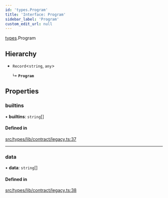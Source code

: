 ```yaml
---
id: 'types.Program'
title: 'Interface: Program'
sidebar_label: 'Program'
custom_edit_url: null
---
```


[types](../namespaces/types.md).Program

## Hierarchy

- `Record`<`string`, `any`\>

  ↳ **`Program`**

## Properties

### builtins

• **builtins**: `string`[]

#### Defined in

[src/types/lib/contract/legacy.ts:37](https://github.com/starknet-io/starknet.js/blob/v6.24.1/src/types/lib/contract/legacy.ts#L37)

---

### data

• **data**: `string`[]

#### Defined in

[src/types/lib/contract/legacy.ts:38](https://github.com/starknet-io/starknet.js/blob/v6.24.1/src/types/lib/contract/legacy.ts#L38)
